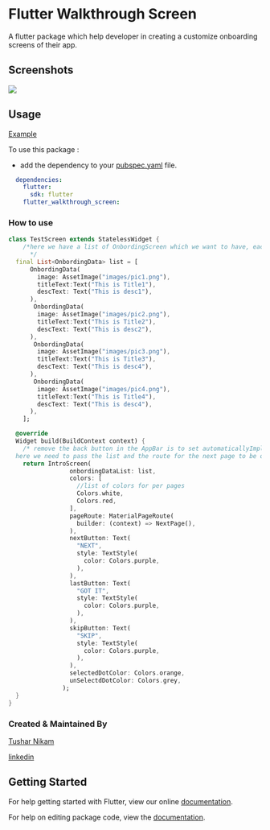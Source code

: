 # Flutter Walkthrough Screen
A flutter package which help developer in creating a customize onboarding screens of their app.

## Screenshots

![](https://i.ibb.co/L05Kg47/Walkthrough.png)


## Usage


[Example](https://github.com/champ96k/flutter-walkthrough-screen/tree/main/example)

To use this package :

* add the dependency to your [pubspec.yaml](https://github.com/champ96k/flutter-onboarding-screen/blob/master/pubspec.yaml) file.

```yaml
  dependencies:
    flutter:
      sdk: flutter
    flutter_walkthrough_screen:
```

### How to use

```dart
class TestScreen extends StatelessWidget {
    /*here we have a list of OnbordingScreen which we want to have, each OnbordingScreen have a imagePath,title and an desc.
      */
  final List<OnbordingData> list = [
      OnbordingData(
        image: AssetImage("images/pic1.png"),
        titleText:Text("This is Title1"),
        descText: Text("This is desc1"),
      ),
       OnbordingData(
        image: AssetImage("images/pic2.png"),
        titleText:Text("This is Title2"),
        descText: Text("This is desc2"),
      ),
       OnbordingData(
        image: AssetImage("images/pic3.png"),
        titleText:Text("This is Title3"),
        descText: Text("This is desc4"),
      ),
       OnbordingData(
        image: AssetImage("images/pic4.png"),
        titleText:Text("This is Title4"),
        descText: Text("This is desc4"),
      ),
    ];

  @override
  Widget build(BuildContext context) {
    /* remove the back button in the AppBar is to set automaticallyImplyLeading to false
  here we need to pass the list and the route for the next page to be opened after this. */
    return IntroScreen(
                 onbordingDataList: list,
                 colors: [
                   //list of colors for per pages
                   Colors.white,
                   Colors.red,
                 ],
                 pageRoute: MaterialPageRoute(
                   builder: (context) => NextPage(),
                 ),
                 nextButton: Text(
                   "NEXT",
                   style: TextStyle(
                     color: Colors.purple,
                   ),
                 ),
                 lastButton: Text(
                   "GOT IT",
                   style: TextStyle(
                     color: Colors.purple,
                   ),
                 ),
                 skipButton: Text(
                   "SKIP",
                   style: TextStyle(
                     color: Colors.purple,
                   ),
                 ),
                 selectedDotColor: Colors.orange,
                 unSelectdDotColor: Colors.grey,
               );
  }
}
```

### Created & Maintained By

[Tushar Nikam](https://github.com/champ96k)


[linkedin](https://www.linkedin.com/in/tushar-nikam-a29a97131/)


## Getting Started

For help getting started with Flutter, view our online [documentation](https://flutter.io/).

For help on editing package code, view the [documentation](https://flutter.io/developing-packages/).

